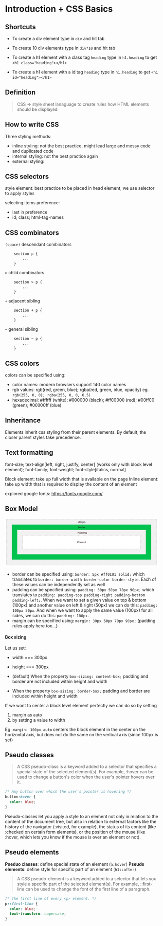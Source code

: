 # Introduction + CSS Basics

## Shortcuts

- To create a div element type in `div` and hit tab

- To create 10 div elements type in `div*10` and hit tab

- To create a h1 element with a class tag `heading` type in `h1.heading` to get `<h1 class="heading"></h1>`

- To create a h1 element with a id tag `heading` type in `h1.heading` to get `<h1 id="heading"></h1>`


## Definition

> CSS => style sheet lanaguage to create rules how HTML elements should be displayed

## How to write CSS

Three styling methods:

- inline styling: not the best practice, might lead large and messy code and duplicated code
- internal styling: not the best practice again
- external styling: 


## CSS selectors

style element: best practice to be placed in head element; 
we use selector to apply styles

selecting items preference:
- last in preference 
- id; class; html-tag-names

## CSS combinators

`(space)` descendant combinators

```
    section p {
        ...
    }
```

`>` child combinators

```
    section > p {
        ...
    }
```

`+` adjacent sibling 

```
    section + p {
        ...
    }
```

`~` general sibling 

```
    section ~ p {
        ...
    }
```

## CSS colors

colors can be specified using:
- color names: modern browsers support 140 color names
- rgb values: rgb(red, green, blue); rgba(red, green, blue, opacity) eg. `rgb(255, 0, 0); rgba(255, 0, 0, 0.5)`
- hexadecimal: #ffffff (white); #000000 (black); #ff00000 (red); #00ff00 (green); #00000ff (blue)

## Inheritance

Elements inherit css styling from their parent elements. By default, the closer parent styles take precedence.

## Text formatting

font-size; text-align[left, right, justify, center] (works only with block level element); font-family; font-weight; font-style[italics, normal]

Block element: take up full width that is available on the page
Inline element: take up width that is required to display the content of an element

explored google fonts: https://fonts.google.com/

## Box Model

![box model](box-model.png)

- border can be specified using: `border: 5px #ff0101 solid;` which translates to `border: border-width border-color border-style`. Each of these values can be independently set as well
- padding can be specified using: `padding: 30px 50px 70px 90px;` which translates to `padding: padding-top padding-right padding-bottom padding-left;`. When we want to set a given value on top & bottom (100px) and another value on left & right (50px) we can do this: `padding: 100px 50px`. And when we want to apply the same value (100px) for all sides, we can do this: `padding: 100px`.
- margin can be specified using: `margin: 30px 50px 70px 90px;` (padding rules apply here too...)

#### Box sizing

Let us set:
- width === 300px 
- height === 300px

- (default) When the property `box-sizing: content-box;` padding and border are not included within height and width
- When the property `box-sizing: border-box;` padding and border are included within height and width

If we want to center a block level element perfectly we can do so by setting 
1. margin as auto 
2. by setting a value to width

 Eg. `margin: 100px auto` centers the block element in the center on the horizontal axis, but does not do the same on the vertical axis (since 100px is set)

## Pseudo classes

> A CSS pseudo-class is a keyword added to a selector that specifies a special state of the selected element(s). For example, :hover can be used to change a button's color when the user's pointer hovers over it.

```css
/* Any button over which the user's pointer is hovering */
button:hover {
  color: blue;
}
```
Pseudo-classes let you apply a style to an element not only in relation to the content of the document tree, but also in relation to external factors like the history of the navigator (:visited, for example), the status of its content (like :checked on certain form elements), or the position of the mouse (like :hover, which lets you know if the mouse is over an element or not).

## Pseudo elements

**Pseduo classes**: define special state of an element (`a:hover`)
**Pseudo elements**: define style for specific part of an element (`h1::after`)

> A CSS pseudo-element is a keyword added to a selector that lets you style a specific part of the selected element(s). For example, ::first-line can be used to change the font of the first line of a paragraph.

```css
/* The first line of every <p> element. */
p::first-line {
  color: blue;
  text-transform: uppercase;
}
```